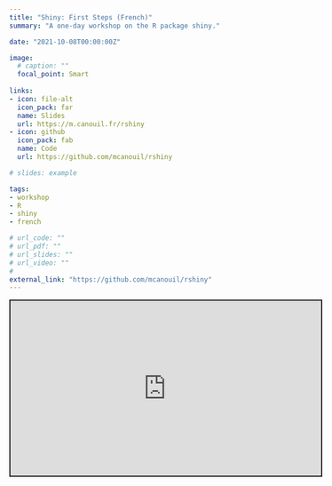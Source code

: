 ```yaml
---
title: "Shiny: First Steps (French)"
summary: "A one-day workshop on the R package shiny."

date: "2021-10-08T00:00:00Z"

image:
  # caption: ""
  focal_point: Smart
  
links:
- icon: file-alt
  icon_pack: far
  name: Slides
  url: https://m.canouil.fr/rshiny
- icon: github
  icon_pack: fab
  name: Code
  url: https://github.com/mcanouil/rshiny

# slides: example

tags:
- workshop
- R
- shiny
- french

# url_code: ""
# url_pdf: ""
# url_slides: ""
# url_video: ""
# 
external_link: "https://github.com/mcanouil/rshiny"
---
```






<center>
<div class="xaringanslides" style="min-width:300px;margin:1em auto;">
  <iframe src="https://m.canouil.fr/rshiny" width="560" height="315" style="border:2px solid currentColor;" loading="lazy" allowfullscreen></iframe>
  <script>fitvids(".xaringanslides", {players: "iframe"});</script>
</div>
</center>
